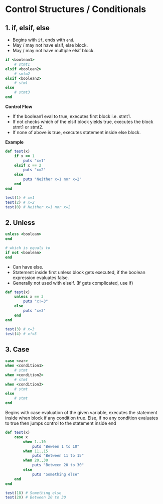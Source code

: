 # Control Structures / Conditionals


## 1. if, elsif, else

- Begins with ``if``, ends with ``end``.
- May / may not have elsif, else block.
- May / may not have multiple elsif block.

```rb
if <boolean1>
    # stmt1
elsif <boolean2>
    # smtm2
elsif <boolean2>
    # stml
else
    # stmt3
end
```

**Control Flow**
- If the boolean1 eval to true, executes first block i.e. stmt1.
- If not checks which of the elsif block yields true, executes the block stmt1 or stmt2.
- If none of above is true, executes statement inside else block.

**Example**

```rb
def test(x)
    if x == 1
        puts "x=1"
    elsif x == 2
        puts "x=2"
    else
        puts "Neither x=1 nor x=2"
    end
end

test(1) # x=1
test(2) # x=2
test(0) # Neither x=1 nor x=2
```

## 2. Unless

```rb
unless <boolean>
end

# which is equals to
if not <boolean>
end
```

- Can have else.
- Statement inside first unless block gets executed, if the boolean expression evaluates false.
- Generally not used with elseif. (If gets complicated, use if)

```rb
def test(x)
    unless x == 3
        puts "x!=3"
    else
        puts "x=3"
    end
end

test(3) # x=3
test(4) # x!=3
```

## 3. Case

```rb
case <var>
when <condition1>
    # stmt
when <condition2>
    # stmt
when <condition3>
    # stmt
else
    # stmt
end
```

Begins with case evaluation of the given variable, executes the statement inside when block if any condition true.
Else, if no any condition evaluates to true then jumps control to the statement inside end

```rb
def test(x)
    case x
        when 1..10
            puts "Beween 1 to 10"
        when 11..15
            puts "Between 11 to 15"
        when 20..30
            puts "Between 20 to 30"
        else
            puts "Something else"
    end
end

test(18) # Something else
test(20) # Between 20 to 30
```
